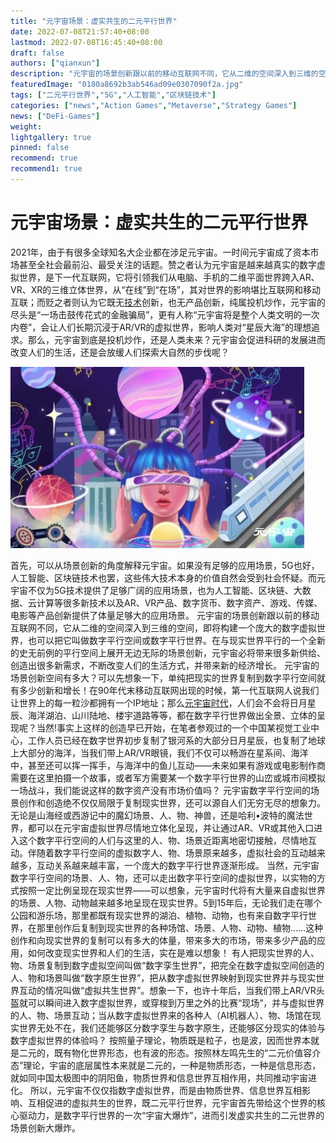 ```yaml
---
title: "元宇宙场景：虚实共生的二元平行世界"
date: 2022-07-08T21:57:40+08:00
lastmod: 2022-07-08T16:45:40+08:00
draft: false
authors: ["qianxun"]
description: "元宇宙的场景创新跟以前的移动互联网不同，它从二维的空间深入到三维的空间，即将构建一个庞大的数字虚拟世界，也可以把它叫做数字平行空间或数字平行世界。在与现实世界平行的一个全新的史无前例的平行空间上展开无边无际的场景创新，元宇宙必将带来很多新供给、创造出很多新需求，不断改变人们的生活方式，并带来新的经济增长。"
featuredImage: "0180a8692b3ab546ad09e0307090f2a.jpg"
tags: ["二元平行世界","5G","人工智能","区块链技术"]
categories: ["news","Action Games","Metaverse","Strategy Games"]
news: ["DeFi-Games"]
weight: 
lightgallery: true
pinned: false
recommend: true
recommend1: true
---
```


# 元宇宙场景：虚实共生的二元平行世界

2021年，由于有很多全球知名大企业都在涉足元宇宙。一时间元宇宙成了资本市场甚至全社会最前沿、最受关注的话题。赞之者认为元宇宙是越来越真实的数字虚拟世界，是下一代互联网，它将引领我们从电脑、手机的二维平面世界跨入AR、VR、XR的三维立体世界，从“在线”到“在场”，其对世界的影响堪比互联网和移动互联；而贬之者则认为它既无[技术](https://www.woshimeta.com/tag/技术)创新，也无产品创新，纯属投机炒作，元宇宙的尽头是“一场击鼓传花式的金融骗局”，更有人称“元宇宙将是整个人类文明的一次内卷”，会让人们长期沉浸于AR/VR的虚拟世界，影响人类对“星辰大海”的理想追求。那么，元宇宙到底是投机炒作，还是人类未来？元宇宙会促进科研的发展进而改变人们的生活，还是会放缓人们探索大自然的步伐呢？

![](0180a8692b3ab546ad09e0307090f2a.jpg)

首先，可以从场景创新的角度解释元宇宙。如果没有足够的应用场景，5G也好，人工智能、区块链技术也罢，这些伟大技术本身的价值自然会受到社会怀疑。而元宇宙不仅为5G技术提供了足够广阔的应用场景，也为人工智能、区块链、大数据、云计算等很多新技术以及AR、VR产品、数字货币、数字资产、游戏、传媒、电影等产品创新提供了体量足够大的应用场景。
元宇宙的场景创新跟以前的移动互联网不同，它从二维的空间深入到三维的空间，即将构建一个庞大的数字虚拟世界，也可以把它叫做数字平行空间或数字平行世界。在与现实世界平行的一个全新的史无前例的平行空间上展开无边无际的场景创新，元宇宙必将带来很多新供给、创造出很多新需求，不断改变人们的生活方式，并带来新的经济增长。
元宇宙的场景创新空间有多大？可以先想象一下，单纯把现实的世界复制到数字平行空间就有多少创新和增长！在90年代末移动互联网出现的时候，第一代互联网人说我们让世界上的每一粒沙都拥有一个IP地址；那么[元宇宙时代](https://www.woshimeta.com/tag/元宇宙时代)，人们会不会将日月星辰、海洋湖泊、山川陆地、楼宇道路等等，都在数字平行世界做出全景、立体的呈现呢？当然!事实上这样的创造早已开始，在笔者参观过的一个中国某视觉工业中心，工作人员已经在数字世界初步复制了银河系的大部分日月星辰，也复制了地球上大部分的海洋，当我们带上AR/VR眼镜，我们不仅可以畅游在星系间、海洋中，甚至还可以挥一挥手，与海洋中的鱼儿互动——未来如果有游戏或电影制作商需要在这里拍摄一个故事，或者军方需要某一个数字平行世界的山峦或城市间模拟一场战斗，我们能说这样的数字资产没有市场价值吗？
元宇宙数字平行空间的场景创作和创造绝不仅仅局限于复制现实世界，还可以源自人们无穷无尽的想象力。无论是山海经或西游记中的魔幻场景、人、物、神兽，还是哈利•波特的魔法世界，都可以在元宇宙虚拟世界尽情地立体化呈现，并让通过AR、VR或其他入口进入这个数字平行空间的人们与这里的人、物、场景近距离地密切接触，尽情地互动。伴随着数字平行空间的虚拟数字人、物、场景原来越多，虚拟社会的互动越来越多，互动关系越来越丰富，一个庞大的数字平行世界逐渐形成。
当然，元宇宙数字平行空间的场景、人、物，还可以走出数字平行空间的虚拟世界，以实物的方式按照一定比例呈现在现实世界——可以想象，元宇宙时代将有大量来自虚拟世界的场景、人物、动物越来越多地呈现在现实世界。5到15年后，无论我们走在哪个公园和游乐场，那里都既有现实世界的湖泊、植物、动物，也有来自数字平行世界，在那里创作后复制到现实世界的各种场馆、场景、人物、动物、植物……这种创作和向现实世界的复制可以有多大的体量，带来多大的市场，带来多少产品的应用，如何改变现实世界和人们的生活，实在是难以想象！
有人把现实世界的人、物、场景复制到数字虚拟空间叫做“数字孪生世界”，把完全在数字虚拟空间创造的人、物和场景叫做“数字原生世界”，把从数字虚拟世界映射到现实世界并与现实世界互动的情况叫做“虚拟共生世界”。想象一下，也许十年后，当我们带上AR/VR头盔就可以瞬间进入数字虚拟世界，或穿梭到万里之外的比赛“现场”，并与虚拟世界的人、物、场景互动；当从数字虚拟世界来的各种人（AI机器人）、物、场馆在现实世界无处不在，我们还能够区分数字孪生与数字原生，还能够区分现实的体验与数字虚拟世界的体验吗？
按照量子理论，物质既是粒子，也是波，因而世界本就是二元的，既有物化世界形态，也有波的形态。按照林左鸣先生的“二元价值容介态”理论，宇宙的底层属性本来就是二元的，一种是物质形态，一种是信息形态，就如同中国太极图中的阴阳鱼，物质世界和信息世界互相作用，共同推动宇宙进化。
所以，元宇宙不仅仅指数字虚拟世界，而是由物质世界、信息世界互相影响、互相促进的虚拟共生的世界，既二元平行世界，元宇宙首先带给这个世界的核心驱动力，是数字平行世界的一次“宇宙大爆炸”，进而引发虚实共生的二元世界的场景创新大爆炸。